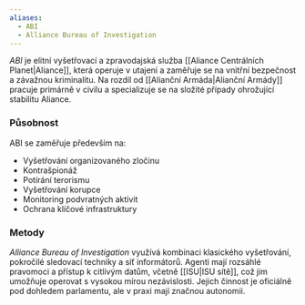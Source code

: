 ```yaml
---
aliases:
  - ABI
  - Alliance Bureau of Investigation
---
```

*ABI* je elitní vyšetřovací a zpravodajská služba [[Aliance Centrálních Planet|Aliance]], která operuje v utajení a zaměřuje se na vnitřní bezpečnost a závažnou kriminalitu. Na rozdíl od [[Alianční Armáda|Alianční Armády]] pracuje primárně v civilu a specializuje se na složité případy ohrožující stabilitu Aliance.

### Působnost
ABI se zaměřuje především na:
- Vyšetřování organizovaného zločinu
- Kontrašpionáž
- Potírání terorismu
- Vyšetřování korupce
- Monitoring podvratných aktivit
- Ochrana klíčové infrastruktury

### Metody
*Alliance Bureau of Investigation* využívá kombinaci klasického vyšetřování, pokročilé sledovací techniky a síť informátorů. Agenti mají rozsáhlé pravomoci a přístup k citlivým datům, včetně [[ISU|ISU sítě]], což jim umožňuje operovat s vysokou mírou nezávislosti. Jejich činnost je oficiálně pod dohledem parlamentu, ale v praxi mají značnou autonomii.